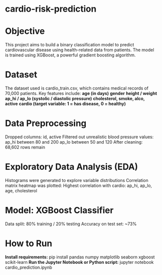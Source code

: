 # cardio-risk-prediction
# Objective
This project aims to build a binary classification model to predict cardiovascular disease using health-related data from patients. The model is trained using XGBoost, a powerful gradient boosting algorithm.
# Dataset
The dataset used is cardio_train.csv, which contains medical records of 70,000 patients.
Key features include:
**age (in days)**
**gender**
**height / weight**
**ap_hi / ap_lo (systolic / diastolic pressure)**
**cholesterol, smoke, alco, active**
**cardio (target variable: 1 = has disease, 0 = healthy)**
# Data Preprocessing
Dropped columns: id, active
Filtered out unrealistic blood pressure values:
ap_hi between 80 and 200
ap_lo between 50 and 120
After cleaning: 68,602 rows remain
# Exploratory Data Analysis (EDA)
Histograms were generated to explore variable distributions
Correlation matrix heatmap was plotted:
Highest correlation with cardio: ap_hi, ap_lo, age, cholesterol
# Model: XGBoost Classifier
Data split: 80% training / 20% testing
Accuracy on test set: ~73%
# How to Run
**Install requirements:**
pip install pandas numpy matplotlib seaborn xgboost scikit-learn
**Run the Jupyter Notebook or Python script:**
jupyter notebook cardio_prediction.ipynb

